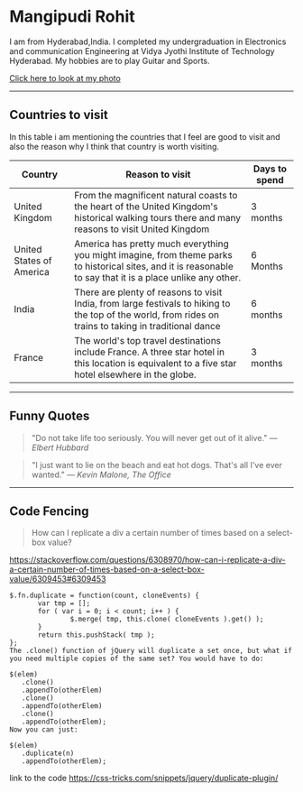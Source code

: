 # Mangipudi Rohit
I am from Hyderabad,India. I completed my undergraduation in Electronics and communication Engineering at Vidya Jyothi Institute of Technology Hyderabad. My hobbies are to play Guitar and Sports. 


[Click here to look at my photo](https://github.com/S554046/assignment2-Mangipudi/blob/main/Image.jpg)

-----
## Countries to visit

In this table i am mentioning the countries that I feel are good to  visit and also the reason why I think that country is worth visiting.

| Country | Reason to visit | Days to spend |
| ------ | ----------------- | ------------ |
| United Kingdom | From the magnificent natural coasts to the heart of the United Kingdom's historical walking tours there and many reasons to visit United Kingdom | 3 months |
| United States of America | America has pretty much everything you might imagine, from theme parks to historical sites, and it is reasonable to say that it is a place unlike any other. | 6 Months |
| India | There are plenty of reasons to visit India, from large festivals to hiking to the top of the world, from rides on trains to taking in traditional dance | 6 months |
| France | The world's top travel destinations include France. A three star hotel in this location is equivalent to a five star hotel elsewhere in the globe. | 3 months |

-----
## Funny Quotes

> "Do not take life too seriously. You will never get out of it alive."
*— Elbert Hubbard* 

> "I just want to lie on the beach and eat hot dogs. That's all I've ever wanted."
*— Kevin Malone, The Office*

-----

## Code Fencing

> How can I replicate a div a certain number of times based on a select-box value? 

<https://stackoverflow.com/questions/6308970/how-can-i-replicate-a-div-a-certain-number-of-times-based-on-a-select-box-value/6309453#6309453>

```
$.fn.duplicate = function(count, cloneEvents) {
       var tmp = [];
       for ( var i = 0; i < count; i++ ) {
               $.merge( tmp, this.clone( cloneEvents ).get() );
       }
       return this.pushStack( tmp );
};
The .clone() function of jQuery will duplicate a set once, but what if you need multiple copies of the same set? You would have to do:

$(elem)
   .clone()
   .appendTo(otherElem)
   .clone()
   .appendTo(otherElem)
   .clone()
   .appendTo(otherElem);
Now you can just:

$(elem)
   .duplicate(n)
   .appendTo(otherElem);

```
link to the code <https://css-tricks.com/snippets/jquery/duplicate-plugin/>
